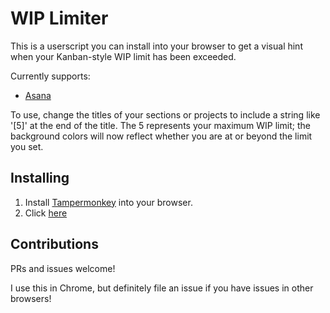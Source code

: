 # WIP Limiter

This is a userscript you can install into your browser to get a visual
hint when your Kanban-style WIP limit has been exceeded.

Currently supports:

* [Asana](https://www.asana.com)

To use, change the titles of your sections or projects to include a
string like '[5]' at the end of the title.  The 5 represents your
maximum WIP limit; the background colors will now reflect whether you
are at or beyond the limit you set.

## Installing

1. Install [Tampermonkey](https://tampermonkey.net/) into your browser.
2. Click [here](https://github.com/apiology/wip-limiter/raw/46c01b3fe95d23e0d5ef30eb516cf515e4db7b82/wip-limiter.user.js)

## Contributions

PRs and issues welcome!

I use this in Chrome, but definitely file an issue if you have issues in other browsers!
